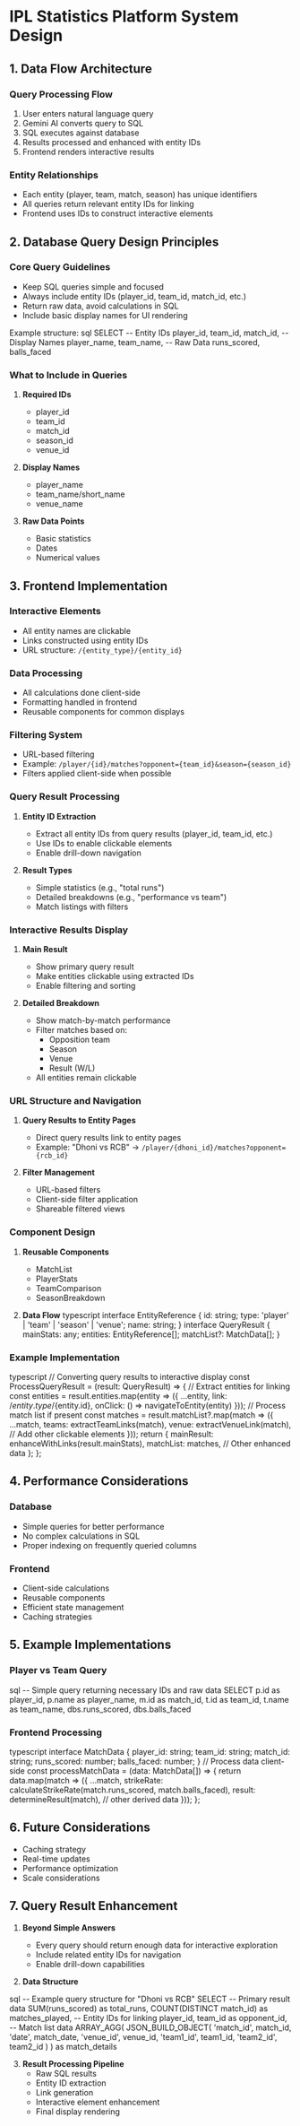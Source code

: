 # IPL Statistics Platform System Design

## 1. Data Flow Architecture

### Query Processing Flow
1. User enters natural language query
2. Gemini AI converts query to SQL
3. SQL executes against database
4. Results processed and enhanced with entity IDs
5. Frontend renders interactive results

### Entity Relationships
- Each entity (player, team, match, season) has unique identifiers
- All queries return relevant entity IDs for linking
- Frontend uses IDs to construct interactive elements

## 2. Database Query Design Principles

### Core Query Guidelines
- Keep SQL queries simple and focused
- Always include entity IDs (player_id, team_id, match_id, etc.)
- Return raw data, avoid calculations in SQL
- Include basic display names for UI rendering

Example structure: 
sql
SELECT
-- Entity IDs
player_id,
team_id,
match_id,
-- Display Names
player_name,
team_name,
-- Raw Data
runs_scored,
balls_faced


### What to Include in Queries
1. **Required IDs**
   - player_id
   - team_id
   - match_id
   - season_id
   - venue_id

2. **Display Names**
   - player_name
   - team_name/short_name
   - venue_name

3. **Raw Data Points**
   - Basic statistics
   - Dates
   - Numerical values

## 3. Frontend Implementation

### Interactive Elements
- All entity names are clickable
- Links constructed using entity IDs
- URL structure: `/{entity_type}/{entity_id}`

### Data Processing
- All calculations done client-side
- Formatting handled in frontend
- Reusable components for common displays

### Filtering System
- URL-based filtering
- Example: `/player/{id}/matches?opponent={team_id}&season={season_id}`
- Filters applied client-side when possible

### Query Result Processing
1. **Entity ID Extraction**
   - Extract all entity IDs from query results (player_id, team_id, etc.)
   - Use IDs to enable clickable elements
   - Enable drill-down navigation

2. **Result Types**
   - Simple statistics (e.g., "total runs")
   - Detailed breakdowns (e.g., "performance vs team")
   - Match listings with filters

### Interactive Results Display
1. **Main Result**
   - Show primary query result
   - Make entities clickable using extracted IDs
   - Enable filtering and sorting

2. **Detailed Breakdown**
   - Show match-by-match performance
   - Filter matches based on:
     - Opposition team
     - Season
     - Venue
     - Result (W/L)
   - All entities remain clickable

### URL Structure and Navigation
1. **Query Results to Entity Pages**
   - Direct query results link to entity pages
   - Example: "Dhoni vs RCB" → `/player/{dhoni_id}/matches?opponent={rcb_id}`

2. **Filter Management**
   - URL-based filters
   - Client-side filter application
   - Shareable filtered views

### Component Design
1. **Reusable Components**
   - MatchList
   - PlayerStats
   - TeamComparison
   - SeasonBreakdown

2. **Data Flow**
typescript
interface EntityReference {
id: string;
type: 'player' | 'team' | 'season' | 'venue';
name: string;
}
interface QueryResult {
mainStats: any;
entities: EntityReference[];
matchList?: MatchData[];
}


### Example Implementation

typescript
// Converting query results to interactive display
const ProcessQueryResult = (result: QueryResult) => {
// Extract entities for linking
const entities = result.entities.map(entity => ({
...entity,
link: /${entity.type}/${entity.id},
onClick: () => navigateToEntity(entity)
}));
// Process match list if present
const matches = result.matchList?.map(match => ({
...match,
teams: extractTeamLinks(match),
venue: extractVenueLink(match),
// Add other clickable elements
}));
return {
mainResult: enhanceWithLinks(result.mainStats),
matchList: matches,
// Other enhanced data
};
};



## 4. Performance Considerations

### Database
- Simple queries for better performance
- No complex calculations in SQL
- Proper indexing on frequently queried columns

### Frontend
- Client-side calculations
- Reusable components
- Efficient state management
- Caching strategies

## 5. Example Implementations

### Player vs Team Query

sql
-- Simple query returning necessary IDs and raw data
SELECT
p.id as player_id,
p.name as player_name,
m.id as match_id,
t.id as team_id,
t.name as team_name,
dbs.runs_scored,
dbs.balls_faced


### Frontend Processing

typescript
interface MatchData {
player_id: string;
team_id: string;
match_id: string;
runs_scored: number;
balls_faced: number;
}
// Process data client-side
const processMatchData = (data: MatchData[]) => {
return data.map(match => ({
...match,
strikeRate: calculateStrikeRate(match.runs_scored, match.balls_faced),
result: determineResult(match),
// other derived data
}));
};


## 6. Future Considerations
- Caching strategy
- Real-time updates
- Performance optimization
- Scale considerations

## 7. Query Result Enhancement
1. **Beyond Simple Answers**
   - Every query should return enough data for interactive exploration
   - Include related entity IDs for navigation
   - Enable drill-down capabilities

2. **Data Structure**

sql
-- Example query structure for "Dhoni vs RCB"
SELECT
-- Primary result data
SUM(runs_scored) as total_runs,
COUNT(DISTINCT match_id) as matches_played,
-- Entity IDs for linking
player_id,
team_id as opponent_id,
-- Match list data
ARRAY_AGG(
JSON_BUILD_OBJECT(
'match_id', match_id,
'date', match_date,
'venue_id', venue_id,
'team1_id', team1_id,
'team2_id', team2_id
)
) as match_details



3. **Result Processing Pipeline**
   - Raw SQL results
   - Entity ID extraction
   - Link generation
   - Interactive element enhancement
   - Final display rendering
